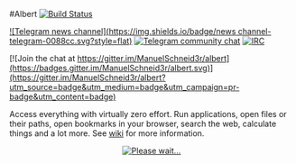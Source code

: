 #Albert [![Build Status](https://api.travis-ci.org/albertlauncher/albert.svg?branch=dev)](https://travis-ci.org/albertlauncher/albert)


[![Telegram news channel](https://img.shields.io/badge/news channel-telegram-0088cc.svg?style=flat)](https://telegram.me/albertlauncher)
[![Telegram community chat](https://img.shields.io/badge/chat-telegram-0088cc.svg?style=flat)](https://telegram.me/albert_launcher_community)
[![IRC](https://img.shields.io/badge/chat-on%20freenode-brightgreen.svg)](http://webchat.freenode.net/?channels=%23albertlauncher)

[![Join the chat at https://gitter.im/ManuelSchneid3r/albert](https://badges.gitter.im/ManuelSchneid3r/albert.svg)](https://gitter.im/ManuelSchneid3r/albert?utm_source=badge&utm_medium=badge&utm_campaign=pr-badge&utm_content=badge)

Access everything with virtually zero effort. Run applications, open files or their paths, open bookmarks in your browser, search the web, calculate things and a lot more. See [wiki](https://github.com/ManuelSchneid3r/albert/wiki) for more information.

<p align="center">
  <a href="https://www.youtube.com/watch?v=fbF8-5TG8Qs">
    <img src="https://raw.githubusercontent.com/ManuelSchneid3r/albert/master/v0.8.11.gif" alt="Please wait…">
  </a>
</p>
